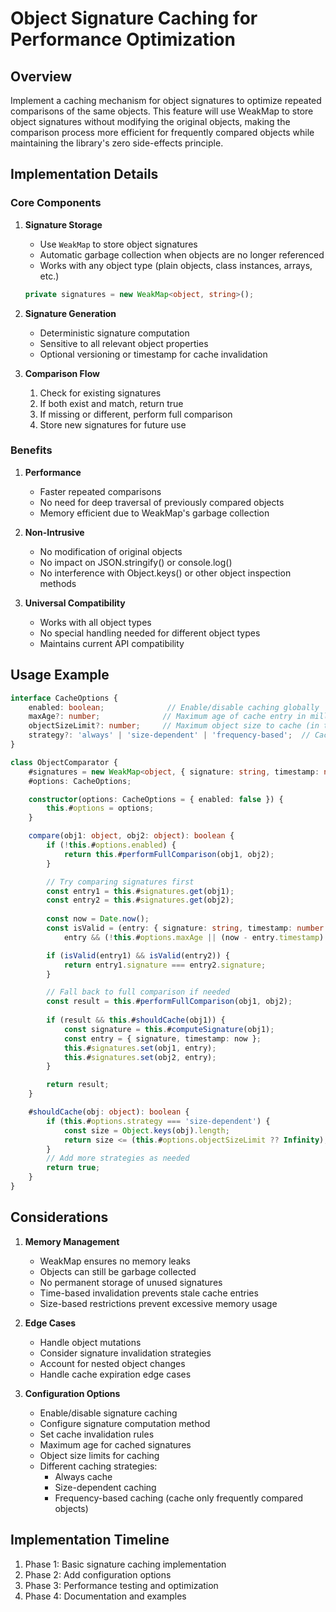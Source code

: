 # Object Signature Caching for Performance Optimization

## Overview

Implement a caching mechanism for object signatures to optimize repeated comparisons of the same objects. This feature
will use WeakMap to store object signatures without modifying the original objects, making the comparison process more
efficient for frequently compared objects while maintaining the library's zero side-effects principle.

## Implementation Details

### Core Components

1. **Signature Storage**
    - Use `WeakMap` to store object signatures
    - Automatic garbage collection when objects are no longer referenced
    - Works with any object type (plain objects, class instances, arrays, etc.)

   ```typescript
   private signatures = new WeakMap<object, string>();
   ```

2. **Signature Generation**

    - Deterministic signature computation
    - Sensitive to all relevant object properties
    - Optional versioning or timestamp for cache invalidation

3. **Comparison Flow**
    1. Check for existing signatures
    2. If both exist and match, return true
    3. If missing or different, perform full comparison
    4. Store new signatures for future use

### Benefits

1. **Performance**

    - Faster repeated comparisons
    - No need for deep traversal of previously compared objects
    - Memory efficient due to WeakMap's garbage collection

2. **Non-Intrusive**

    - No modification of original objects
    - No impact on JSON.stringify() or console.log()
    - No interference with Object.keys() or other object inspection methods

3. **Universal Compatibility**
    - Works with all object types
    - No special handling needed for different object types
    - Maintains current API compatibility

## Usage Example

```typescript
interface CacheOptions {
    enabled: boolean;              // Enable/disable caching globally
    maxAge?: number;              // Maximum age of cache entry in milliseconds
    objectSizeLimit?: number;     // Maximum object size to cache (in terms of properties)
    strategy?: 'always' | 'size-dependent' | 'frequency-based';  // Caching strategy
}

class ObjectComparator {
    #signatures = new WeakMap<object, { signature: string, timestamp: number }>();
    #options: CacheOptions;

    constructor(options: CacheOptions = { enabled: false }) {
        this.#options = options;
    }

    compare(obj1: object, obj2: object): boolean {
        if (!this.#options.enabled) {
            return this.#performFullComparison(obj1, obj2);
        }

        // Try comparing signatures first
        const entry1 = this.#signatures.get(obj1);
        const entry2 = this.#signatures.get(obj2);
        
        const now = Date.now();
        const isValid = (entry: { signature: string, timestamp: number } | undefined) => 
            entry && (!this.#options.maxAge || (now - entry.timestamp) <= this.#options.maxAge);

        if (isValid(entry1) && isValid(entry2)) {
            return entry1.signature === entry2.signature;
        }

        // Fall back to full comparison if needed
        const result = this.#performFullComparison(obj1, obj2);
        
        if (result && this.#shouldCache(obj1)) {
            const signature = this.#computeSignature(obj1);
            const entry = { signature, timestamp: now };
            this.#signatures.set(obj1, entry);
            this.#signatures.set(obj2, entry);
        }

        return result;
    }

    #shouldCache(obj: object): boolean {
        if (this.#options.strategy === 'size-dependent') {
            const size = Object.keys(obj).length;
            return size <= (this.#options.objectSizeLimit ?? Infinity);
        }
        // Add more strategies as needed
        return true;
    }
}
```

## Considerations

1. **Memory Management**

    - WeakMap ensures no memory leaks
    - Objects can still be garbage collected
    - No permanent storage of unused signatures
    - Time-based invalidation prevents stale cache entries
    - Size-based restrictions prevent excessive memory usage

2. **Edge Cases**

    - Handle object mutations
    - Consider signature invalidation strategies
    - Account for nested object changes
    - Handle cache expiration edge cases

3. **Configuration Options**

    - Enable/disable signature caching
    - Configure signature computation method
    - Set cache invalidation rules
    - Maximum age for cached signatures
    - Object size limits for caching
    - Different caching strategies:
        - Always cache
        - Size-dependent caching
        - Frequency-based caching (cache only frequently compared objects)

## Implementation Timeline

1. Phase 1: Basic signature caching implementation
2. Phase 2: Add configuration options
3. Phase 3: Performance testing and optimization
4. Phase 4: Documentation and examples
